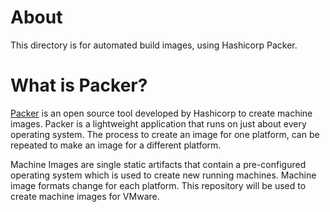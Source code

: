 # About
This directory is for automated build images, using Hashicorp Packer.

# What is Packer?
[Packer](https://packer.io/intro/index.html) is an open source tool developed by Hashicorp to create machine images.  Packer is a lightweight application that runs on just about every operating system. The process to create an image for one platform, can be repeated to make an image for a different platform.

Machine Images are single static artifacts that contain a pre-configured operating system which is used to create new running machines. Machine image formats change for each platform. This repository will be used to create machine images for VMware.

